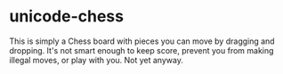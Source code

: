 # unicode-chess

This is simply a Chess board with pieces you can move by dragging and dropping. It's not smart enough to keep score, prevent you from making illegal moves, or play with you.  Not yet anyway.
